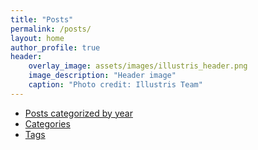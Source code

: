 ```yaml
---
title: "Posts"
permalink: /posts/
layout: home
author_profile: true
header:
    overlay_image: assets/images/illustris_header.png
    image_description: "Header image"
    caption: "Photo credit: Illustris Team"
---
```


- [Posts categorized by year](/posts-by-year/)
- [Categories](/categories/)
- [Tags](/tags/)
<br>